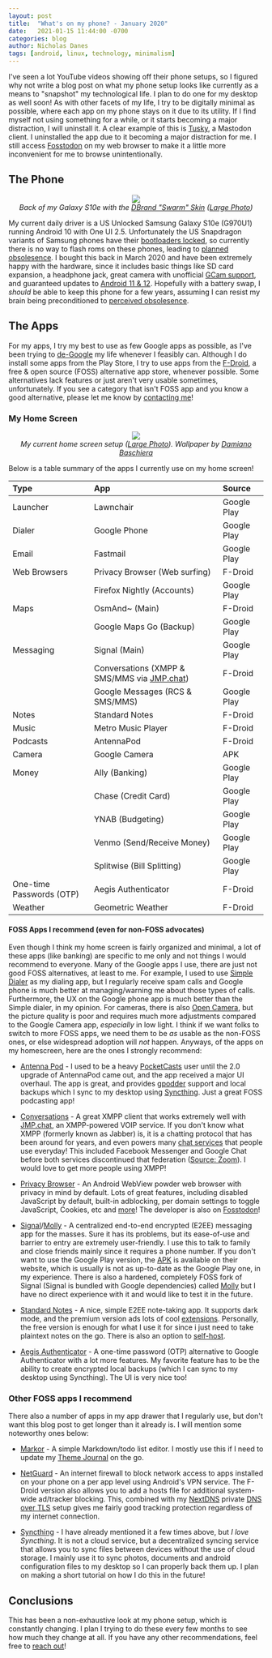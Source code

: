 ```yaml
---
layout: post
title:  "What's on my phone? - January 2020"
date:   2021-01-15 11:44:00 -0700
categories: blog
author: Nicholas Danes
tags: [android, linux, technology, minimalism]
---
```


I've seen a lot YouTube videos showing off their phone setups, so I figured why not write a blog post on what my phone setup looks like currently as a means to "snapshot" my technological life. I plan to do one for my desktop as well soon! As with other facets of my life, I try to be digitally minimal as possible, where each app on my phone stays on it due to its utility. If I find myself not using something for a while, or it starts becoming a major distraction, I will uninstall it. A clear example of this is [Tusky](https://tusky.app/), a Mastodon client. I uninstalled the app due to it becoming a major distraction for me. I still access [Fosstodon](https://fosstodon.org) on my web browser to make it a little more inconvenient for me to browse unintentionally.

## The Phone 
<div align="center">
<img loading="lazy" src="/images/phone-Jan2021/s10e.jpg">
<div><i>Back of my Galaxy S10e with the <a href="https://dbrand.com/shop/samsung-galaxy-s10e-skins">DBrand "Swarm" Skin</a> (<a target="_blank" href="/images/phone-Jan2021/big/s10e.jpg">Large Photo</a>)</i></div>
</div>


My current daily driver is a US Unlocked Samsung Galaxy S10e (G970U1) running Android 10 with One UI 2.5. Unfortunately the US Snapdragon variants of Samsung phones have their [bootloaders locked](https://www.xda-developers.com/snapdragon-samsung-galaxy-note-10-galaxy-s10-galaxy-tab-s6-twrp-support/), so currently there is no way to flash roms on these phones, leading to [planned obsolesence](https://en.wikipedia.org/wiki/Planned_obsolescence). I bought this back in March 2020 and have been extremely happy with the hardware, since it includes basic things like SD card expansion, a headphone jack, great camera with unofficial [GCam support](https://www.thetechverts.com/what-is-google-camera-gcam-and-how-to-install-it-on-android-devices/), and guaranteed updates to [Android 11 & 12](https://www.phonearena.com/news/samsung-galaxy-s20-note-android-11-update_id126654). Hopefully with a battery swap, I *should* be able to keep this phone for a few years, assuming I can resist my brain being preconditioned to [perceived obsolesence](https://en.wikipedia.org/wiki/Planned_obsolescence#Perceived_obsolescence). 

## The Apps

For my apps, I try my best to use as few Google apps as possible, as I've been trying to [de-Google](/blog/2020/12/03/degoogle-part1.html) my life whenever I feasibly can. Although I do install some apps from the Play Store, I try to use apps from the [F-Droid](f-droid.org/), a free & open source (FOSS) alternative app store, whenever possible. Some alternatives lack features or just aren't very usable sometimes, unfortunately. If you see a category that isn't FOSS app and you know a good alternative, please let me know by [contacting me](/about/#contact)!

### My Home Screen
<div align="center">
<img loading="lazy" src="/images/phone-Jan2021/homescreen.jpg">
<div><i>My current home screen setup (<a target="_blank" href="/images/phone-Jan2021/big/homescreen.jpg">Large Photo</a>). Wallpaper by <a href="https://unsplash.com/photos/d4feocYfzAM">Damiano Baschiera</a> </i></div>
</div>


Below is a table summary of the apps I currently use on my home screen!

| Type |   App  | Source |
| :--- | :--- | :--- |
| Launcher | Lawnchair  | Google Play |
| Dialer | Google Phone  | Google Play |
| Email | Fastmail  | Google Play |
| Web Browsers | Privacy Browser (Web surfing)  | F-Droid |
| | Firefox Nightly (Accounts)  | Google Play |
| Maps  | OsmAnd~ (Main)  | F-Droid |
|   | Google Maps Go (Backup)  | Google Play |
| Messaging | Signal (Main)  | Google Play |
| | Conversations (XMPP & SMS/MMS via [JMP.chat](https://jmp.chat))  | F-Droid |
| | Google Messages (RCS & SMS/MMS)  | Google Play |
| Notes  | Standard Notes  | F-Droid |
| Music  | Metro Music Player  | F-Droid |
| Podcasts  | AntennaPod  | F-Droid |
| Camera  | Google Camera  | APK |
| Money  | Ally (Banking)  | Google Play |
|   | Chase (Credit Card)  | Google Play |
|   | YNAB (Budgeting)  | Google Play |
|   | Venmo (Send/Receive Money)  | Google Play |
|   | Splitwise (Bill Splitting)  | Google Play |
| One-time Passwords (OTP) | Aegis Authenticator  | F-Droid |
| Weather | Geometric Weather  | F-Droid |

#### FOSS Apps I recommend  (even for non-FOSS advocates)

Even though I think my home screen is fairly organized and minimal, a lot of these apps (like banking) are specific to me only and not things I would recommend to everyone. Many of the Google apps I use, there are just not good FOSS alternatives, at least to me. For example, I used to use [Simple Dialer](https://f-droid.org/en/packages/com.simplemobiletools.dialer/) as my dialing app, but I regularly receive spam calls and Google phone is much better at managing/warning me about those types of calls. Furthermore, the UX on the Google phone app is much better than the Simple dialer, in my opinion. For cameras, there is also [Open Camera](https://f-droid.org/en/packages/net.sourceforge.opencamera/), but the picture quality is poor and requires much more adjustments compared to the Google Camera app, *especially* in low light. I think if we want folks to switch to more FOSS apps, we need them to be *as* usable as the non-FOSS ones, or else widespread adoption will *not* happen. Anyways, of the apps on my homescreen, here are the ones I strongly recommend:

* [Antenna Pod](https://f-droid.org/en/packages/de.danoeh.antennapod/) - I used to be a heavy [PocketCasts](https://www.pocketcasts.com/) user until the 2.0 upgrade of AntennaPod came out, and the app received a major UI overhaul. The app is great, and provides [gpodder](https://gpodder.github.io/) support and local backups which I sync to my desktop using [Syncthing](https://f-droid.org/en/packages/com.nutomic.syncthingandroid/). Just a great FOSS podcasting app!

* [Conversations](https://f-droid.org/en/packages/eu.siacs.conversations/) - A great XMPP client that works extremely well with [JMP.chat](https://jmp.chat), an XMPP-powered VOIP service. If you don't know what XMPP (formerly known as Jabber) is, it is a chatting protocol that has been around for years, and even powers many [chat services](https://xmpp.org/uses/instant-messaging.html) that people use everyday! This included Facebook Messenger and Google Chat before both services discontinued that federation ([Source: Zoom](https://support.zoom.us/hc/en-us/articles/204927135-Facebook-and-Google-To-Discontinue-XMPP-Chat-Protocol)). I would love to get more people using XMPP! 

* [Privacy Browser](https://signal.org/android/apk/) - An Android WebView powder web browser with privacy in mind by default. Lots of great features, including disabled JavaScript by default, built-in adblocking, per domain settings to toggle JavaScript, Cookies, etc and [more](https://www.stoutner.com/privacy-browser/)! The developer is also on [Fosstodon](https://fosstodon.org/web/accounts/235548)!

* [Signal](https://signal.org/android/apk/)/[Molly](https://github.com/mollyim/mollyim-android) - A centralized end-to-end encrypted (E2EE) messaging app for the masses. Sure it has its problems, but its ease-of-use and barrier to entry are extremely user-friendly. I use this to talk to family and close friends mainly since it requires a phone number. If you don't want to use the Google Play version, the [APK](https://signal.org/android/apk/) is available on their website, which is usually is not as up-to-date as the Google Play one, in my experience. There is also a hardened, completely FOSS fork of Signal (Signal is bundled with Google dependencies) called [Molly](https://github.com/mollyim/mollyim-android/releases) but I have no direct experience with it and would like to test it in the future.

* [Standard Notes](https://f-droid.org/en/packages/com.standardnotes/) - A nice, simple E2EE note-taking app. It supports dark mode, and the premium version ads lots of cool [extensions](https://standardnotes.org/extensions). Personally, the free version is enough for what I use it for since i just need to take plaintext notes on the go. There is also an option to [self-host](https://standardnotes.org/help/47/can-i-self-host-standard-notes).

* [Aegis Authenticator](https://f-droid.org/en/packages/com.beemdevelopment.aegis/) - A one-time password (OTP) alternative to Google Authenticator with a lot more features. My favorite feature has to be the ability to create encrypted local backups (which I can sync to my desktop using Syncthing). The UI is very nice too!

### Other FOSS apps I recommend

There also a number of apps in my app drawer that I regularly use, but don't want this blog post to get longer than it already is. I will mention some noteworthy ones below: 

* [Markor](https://f-droid.org/en/packages/net.gsantner.markor/) - A simple Markdown/todo list editor. I mostly use this if I need to update my [Theme Journal](/themejournal/) on the go. 

* [NetGuard](https://f-droid.org/en/packages/eu.faircode.netguard/) - An internet firewall to block network access to apps installed on your phone on a per app level using Android's VPN service. The F-Droid version also allows you to add a hosts file for additional system-wide ad/tracker blocking. This, combined with my [NextDNS](https://nextdns.io) private [DNS over TLS](https://www.androidsage.com/2018/12/25/how-to-block-ads-using-private-dns-dns-over-tls-feature/) setup gives me fairly good tracking protection regardless of my internet connection.

* [Syncthing](https://f-droid.org/en/packages/com.nutomic.syncthingandroid/) - I have already mentioned it a few times above, but *I love Syncthing*. It is not a cloud service, but a decentralized syncing service that allows you to sync files between devices without the use of cloud storage. I mainly use it to sync photos, documents and android configuration files to my desktop so I can properly back them up. I plan on making a short tutorial on how I do this in the future!


## Conclusions

This has been a non-exhaustive look at my phone setup, which is constantly changing. I plan I trying to do these every few months to see how much they change at all. If you have any other recommendations, feel free to [reach out](/about/#contact)! 
